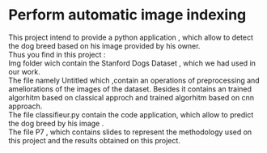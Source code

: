 # Perform automatic image indexing
This project intend to provide a python application , which allow to detect the dog breed based on his image provided by his owner.  
Thus you find in this project :  
Img folder wich contain the Stanford Dogs Dataset , which we had used in our work.   
The file namely Untitled which ,contain an operations of preprocessing and ameliorations of the images of the dataset. Besides it contains an trained algorhitm based on classical approch and trained algorhitm based on cnn approach.  
The file classifieur.py contain the code application, which allow to predict the dog breed by his image .  
The file P7 , which contains slides to represent   the methodology used on this project and the results obtained on  this project.
